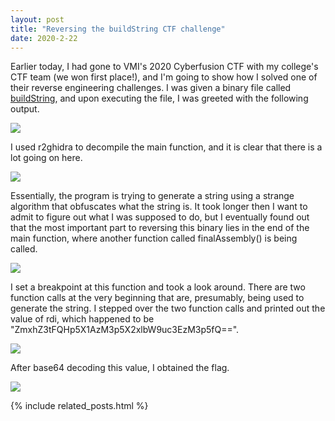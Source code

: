 ```yaml
---
layout: post
title: "Reversing the buildString CTF challenge"
date: 2020-2-22
---
```


Earlier today, I had gone to VMI's 2020 Cyberfusion CTF with my college's CTF team (we won first place!), and I'm going to show how I solved one of their reverse engineering challenges. I was given a binary file called [buildString](../../../assets/other/2020-2-22-reversing-buildString-program/buildString), and upon executing the file, I was greeted with the following output.

<img src="../../../assets/img/2020-2-22-reversing-buildString-program/output.png" style="margin-left: auto; margin-right: auto;" />

I used r2ghidra to decompile the main function, and it is clear that there is a lot going on here.

<img src="../../../assets/img/2020-2-22-reversing-buildString-program/main.png" style="margin-left: auto; margin-right: auto;" />

Essentially, the program is trying to generate a string using a strange algorithm that obfuscates what the string is. It took longer then I want to admit to figure out what I was supposed to do, but I eventually found out that the most important part to reversing this binary lies in the end of the main function, where another function called finalAssembly() is being called.

<img src="../../../assets/img/2020-2-22-reversing-buildString-program/main_end.png" style="margin-left: auto; margin-right: auto;" />

I set a breakpoint at this function and took a look around. There are two function calls at the very beginning that are, presumably, being used to generate the string. I stepped over the two function calls and printed out the value of rdi, which happened to be "ZmxhZ3tFQHp5X1AzM3p5X2xlbW9uc3EzM3p5fQ==".

<img src="../../../assets/img/2020-2-22-reversing-buildString-program/finalAssembly.png" style="margin-left: auto; margin-right: auto;" />

After base64 decoding this value, I obtained the flag.

<img src="../../../assets/img/2020-2-22-reversing-buildString-program/flag.png" style="margin-left: auto; margin-right: auto;" />

{% include related_posts.html %}
